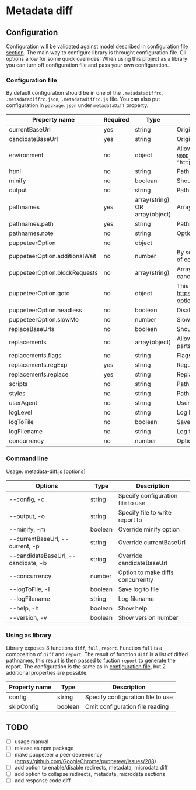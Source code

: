 # Metadata diff

## Configuration

Configuration will be validated against model described in [configuration file section](#configuration-file). The main way to configure library is throught configuration file. Cli options allow for some quick overrides. When using this project as a library you can turn off configuration file and pass your own configuration.

### Configuration file

By default configuration should be in one of the `.metadatadiffrc`, `.metadatadiffrc.json`, `.metadatadiffrc.js` file. You can also put configuration in `package.json` under `metadataDiff` property.

Property name | Required | Type | Description
--- | --- | --- | ---
currentBaseUrl | yes | string | Origin of *current* host
candidateBaseUrl | yes | string | Origin of *candidate* host
environment | no | object | Allows for altering config for given environment taken from `METADATA_DIFF_ENV` or `NODE_ENV` defaulting to `development`. E.g. `{ "development": { "candidateBaseUrl": "http://localhost:3000" } }`
html | no | string | Path to the ejs template file
minify | no | boolean | Should the report be minified (Default: `true`)
output | no | string | Path for the output file (Default: `metadataDiffReport.html`)
pathnames | yes | array(string) OR array(object) | Array of pathnames to be tested
pathnames.path | yes | string | Pathname to be tested
pathnames.note | no | string | Optional note for the pathname
puppeteerOption | no | object |
puppeteerOption.additionalWait | no | number | By setting this property you may give puppeteer some timeout to increase the chance of completing js tasks. (Default: `0`)
puppeteerOption.blockRequests | no | array(string) |  Array of regular expressions that will be matched against outgoing requests and cancelling matched. Intended for ads, tracking, etc.
puppeteerOption.goto | no | object | This property will be passed to puppeteer's `page.goto` as options. https://github.com/GoogleChrome/puppeteer/blob/master/docs/api.md#pagegotourl-options
puppeteerOption.headless | no | boolean | Disable headless
puppeteerOption.slowMo | no | number | Slow the puppeteer
replaceBaseUrls | no | boolean | Should base url be replaced with string (to simplify comparison) (Default: `true`)
replacements | no | array(object) | Allows for replacing some properties in html before parsing. Intended for random parts like tokens, etc,
replacements.flags | no | string | Flags for the expression
replacements.regExp | yes | string | Regular expression
replacements.replace | yes | string | Replacement
scripts | no | string | Path to the script file. This file will be included in report.
styles | no | string | Path to the style file. This file will be included in report.
userAgent | no | string | User agent (Default: `metadata-diff`)
logLevel | no | string | Log level (avaliable options: `error`, `warn`, `info`, `verbose`, `debug`, `silly`)
logToFile | no | boolean | Save log to file
logFilename | no | string | Log filename
concurrency | no | number | Option to make diffs concurrently (default: 1)

### Command line

Usage: metadata-diff.js [options]

Options | Type | Description
--- | --- | ---
--config, -c | string | Specify configuration file to use
--output, -o | string | Specify file to write report to
--minify, -m | boolean | Override minify option
--currentBaseUrl, --current, -p | string | Override currentBaseUrl
--candidateBaseUrl, --candidate, -b | string | Override candidateBaseUrl
--concurrency | number | Option to make diffs concurrently
--logToFile, -l | boolean | Save log to file
--logFilename | string | Log filename
--help, -h | boolean | Show help
--version, -v | boolean | Show version number

### Using as library

Library exposes 3 functions `diff`, `full`, `report`. Function `full` is a composition of `diff` and `report`. The result of function `diff` is a list of diffed pathnames, this result is then passed to fuction `report` to generate the report. The configuration is the same as in [configuration file]((#configuration-file)
), but 2 additional properties are possible.

Property name | Type | Description
--- | --- | ---
config | string | Specify configuration file to use
skipConfig | boolean | Omit configuration file reading

## TODO

- [ ] usage manual
- [ ] release as npm package
- [ ] make puppeteer a peer dependency (https://github.com/GoogleChrome/puppeteer/issues/288)
- [ ] add option to enable/disable redirects, metadata, microdata diff
- [ ] add option to collapse redirects, metadata, microdata sections
- [ ] add response code diff
